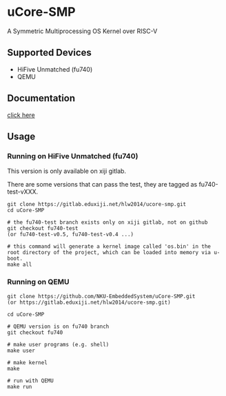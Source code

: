 # uCore-SMP
A Symmetric Multiprocessing OS Kernel over RISC-V

## Supported Devices

- HiFive Unmatched (fu740)
- QEMU

## Documentation

[click here](doc/doc.pdf)

## Usage

### Running on HiFive Unmatched (fu740)

This version is only available on xiji gitlab. 

There are some versions that can pass the test, they are tagged as fu740-test-vXXX.

```shell
git clone https://gitlab.eduxiji.net/hlw2014/ucore-smp.git
cd uCore-SMP

# the fu740-test branch exists only on xiji gitlab, not on github
git checkout fu740-test
(or fu740-test-v0.5, fu740-test-v0.4 ...)

# this command will generate a kernel image called 'os.bin' in the root directory of the project, which can be loaded into memory via u-boot.
make all
```

### Running on QEMU

```shell
git clone https://github.com/NKU-EmbeddedSystem/uCore-SMP.git
(or https://gitlab.eduxiji.net/hlw2014/ucore-smp.git)

cd uCore-SMP

# QEMU version is on fu740 branch
git checkout fu740

# make user programs (e.g. shell)
make user

# make kernel
make

# run with QEMU
make run
```
